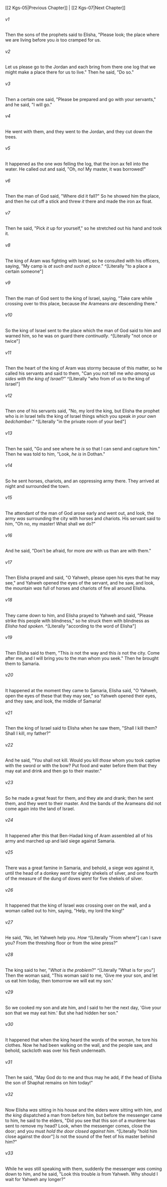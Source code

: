 ﻿---
aliases:
  - 2 Kings 6
---

[[2 Kgs-05|Previous Chapter]] | [[2 Kgs-07|Next Chapter]]

###### v1
Then the sons of the prophets said to Elisha, "Please look; the place where we are living before you _is_ too cramped for us.

###### v2
Let us please go to the Jordan and each bring from there one log that we might make a place there for us to live." Then he said, "Do so."

###### v3
Then a certain one said, "Please be prepared and go with your servants," and he said, "I will go."

###### v4
He went with them, and they went to the Jordan, and they cut down the trees.

###### v5
It happened as the one _was_ felling the log, that the iron ax fell into the water. He called out and said, "Oh, no! My master, it was borrowed!"

###### v6
Then the man of God said, "Where did it fall?" So he showed him the place, and then he cut off a stick and threw _it_ there and made the iron ax float.

###### v7
Then he said, "Pick _it_ up for yourself," so he stretched out his hand and took it.

###### v8
The king of Aram was fighting with Israel, so he consulted with his officers, saying, "My camp is _at such and such a place_." ^[Literally "to a place a certain someone"]

###### v9
Then the man of God sent to the king of Israel, saying, "Take care while crossing over to this place, because _the_ Arameans _are_ descending there."

###### v10
So the king of Israel sent to the place which the man of God said to him and warned him, so he was on guard there _continually_. ^[Literally "not once or twice"]

###### v11
Then the heart of the king of Aram was stormy because of this matter, so he called his servants and said to them, "Can you not tell me _who among us sides with the king of Israel_?" ^[Literally "who from of us to the king of Israel"]

###### v12
Then one of his servants said, "No, my lord the king, but Elisha the prophet who is _in_ Israel tells the king of Israel things which you speak _in your own bedchamber_." ^[Literally "in the private room of your bed"]

###### v13
Then he said, "Go and see where he _is_ so that I can send and capture him." Then he was told to him, "Look, _he is_ in Dothan."

###### v14
So he sent horses, chariots, and an oppressing army there. They arrived at night and surrounded the town.

###### v15
The attendant of the man of God arose early and went out, and look, the army _was_ surrounding the city with horses and chariots. His servant said to him, "Oh no, my master! What shall we do?"

###### v16
And he said, "Don't be afraid, for more _are_ with us than are with them."

###### v17
Then Elisha prayed and said, "O Yahweh, please open his eyes that he may see," and Yahweh opened the eyes of the servant, and he saw, and look, the mountain _was_ full of horses and chariots of fire all around Elisha.

###### v18
They came down to him, and Elisha prayed to Yahweh and said, "Please strike this people with blindness," so he struck them with blindness as _Elisha had spoken_. ^[Literally "according to the word of Elisha"]

###### v19
Then Elisha said to them, "This _is_ not the way and this _is_ not the city. Come after me, and I will bring you to the man whom you seek." Then he brought them to Samaria.

###### v20
It happened at the moment they came to Samaria, Elisha said, "O Yahweh, open the eyes of these that they may see," so Yahweh opened their eyes, and they saw, and look, the middle of Samaria!

###### v21
Then the king of Israel said to Elisha when he saw them, "Shall I kill them? Shall I kill, my father?"

###### v22
And he said, "You shall not kill. Would you kill _those_ whom you took captive with the sword or with the bow? Put food and water before them that they may eat and drink and then go to their master."

###### v23
So he made a great feast for them, and they ate and drank; then he sent them, and they went to their master. And the bands of the Arameans did not come again into the land of Israel.

###### v24
It happened after this that Ben-Hadad king of Aram assembled all of his army and marched up and laid siege against Samaria.

###### v25
There was a great famine in Samaria, and behold, a siege _was_ against it, until the head of a donkey _went_ for eighty shekels of silver, and one fourth of the measure of the dung of doves _went_ for five shekels of silver.

###### v26
It happened that the king of Israel _was_ crossing over on the wall, and a woman called out to him, saying, "Help, my lord the king!"

###### v27
He said, "No, let Yahweh help you. _How_ ^[Literally "From where"] can I save you? From the threshing floor or from the wine press?"

###### v28
The king said to her, "_What is the problem_?" ^[Literally "What is for you"] Then the woman said, "This woman said to me, 'Give me your son, and let us eat him today, then tomorrow we will eat my son.'

###### v29
So we cooked my son and ate him, and I said to her the next day, 'Give your son that we may eat him.' But she had hidden her son."

###### v30
It happened that when the king heard the words of the woman, he tore his clothes. Now he had been walking on the wall, and the people saw, and behold, sackcloth was over his flesh underneath.

###### v31
Then he said, "May God do to me and thus may he add, if the head of Elisha the son of Shaphat remains on him today!"

###### v32
Now Elisha _was_ sitting in his house and the elders _were_ sitting with him, and _the king_ dispatched a man from before him, but before the messenger came to him, he said to the elders, "Did you see that this son of a murderer has sent to remove my head? Look, when the messenger comes, close the door; and you must _hold the door closed against him_. ^[Literally "hold him close against the door"] _Is_ not the sound of the feet of his master behind him?"

###### v33
While he _was_ still speaking with them, suddenly the messenger _was_ coming down to him, and he said, "Look this trouble _is_ from Yahweh. Why should I wait for Yahweh any longer?"